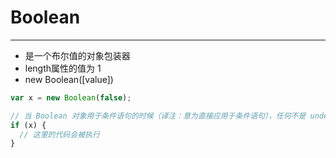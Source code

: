 # Boolean

---
* 是一个布尔值的对象包装器
* length属性的值为 1
* new Boolean([value])

```js
var x = new Boolean(false);

// 当 Boolean 对象用于条件语句的时候（译注：意为直接应用于条件语句），任何不是 undefined 和 null 的对象，包括值为 false 的 Boolean 对象，都会被当做 true 来对待
if (x) {
  // 这里的代码会被执行
}
```